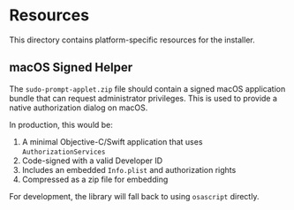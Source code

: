# Resources

This directory contains platform-specific resources for the installer.

## macOS Signed Helper

The `sudo-prompt-applet.zip` file should contain a signed macOS application bundle that can request administrator privileges. This is used to provide a native authorization dialog on macOS.

In production, this would be:
1. A minimal Objective-C/Swift application that uses `AuthorizationServices`
2. Code-signed with a valid Developer ID
3. Includes an embedded `Info.plist` and authorization rights
4. Compressed as a zip file for embedding

For development, the library will fall back to using `osascript` directly.